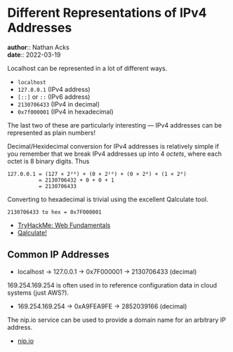 # Different Representations of IPv4 Addresses

**author**:: Nathan Acks  
**date**:: 2022-03-19

Localhost can be represented in a lot of different ways.

* `localhost`
* `127.0.0.1` (IPv4 address)
* `[::]` or `::` (IPv6 address)
* `2130706433` (IPv4 in decimal)
* `0x7f000001` (IPv4 in hexadecimal)

The last two of these are particularly interesting — IPv4 addresses can be represented as plain numbers!

Decimal/Hexidecimal conversion for IPv4 addresses is relatively simple if you remember that we break IPv4 addresses up into 4 *octets*, where each octet is 8 binary digits. Thus

```
127.0.0.1 = (127 × 2²⁴) + (0 × 2¹⁶) + (0 × 2⁸) + (1 × 2⁰)
          = 2130706432 + 0 + 0 + 1
          = 2130706433
```

Converting to hexadecimal is trivial using the excellent Qalculate tool.

```qalc
2130706433 to hex = 0x7F000001
```

* [TryHackMe: Web Fundamentals](tryhackme-web-fundamentals.md)
* [Qalculate!](https://qalculate.github.io/)

## Common IP Addresses

* localhost → 127.0.0.1 → 0x7F000001 → 2130706433 (decimal)

169.254.169.254 is often used in to reference configuration data in cloud systems (just AWS?).

* 169.254.169.254 → 0xA9FEA9FE → 2852039166 (decimal)

The nip.io service can be used to provide a domain name for an arbitrary IP address.

* [nip.io](https://nip.io/)
